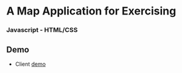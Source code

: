 # A Map Application for Exercising

### Javascript - HTML/CSS

## Demo

- Client [demo](https://map-bunny.netlify.app/)
